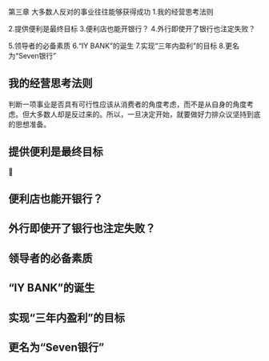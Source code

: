第三章 大多数人反对的事业往往能够获得成功
1.我的经营思考法则

2.提供便利是最终目标
3.便利店也能开银行？
4.外行即使开了银行也注定失败？

5.领导者的必备素质
6.“IY BANK”的诞生
7.实现“三年内盈利”的目标
8.更名为“Seven银行”

## 我的经营思考法则
判断一项事业是否具有可行性应该从消费者的角度考虑，而不是从自身的角度考虑。但大多数人却是反过来的。所以，一旦决定开始，就要做好力排众议坚持到底的思想准备。

## 提供便利是最终目标

## 便利店也能开银行？

## 外行即使开了银行也注定失败？

## 领导者的必备素质

## “IY BANK”的诞生

## 实现“三年内盈利”的目标

## 更名为“Seven银行”
